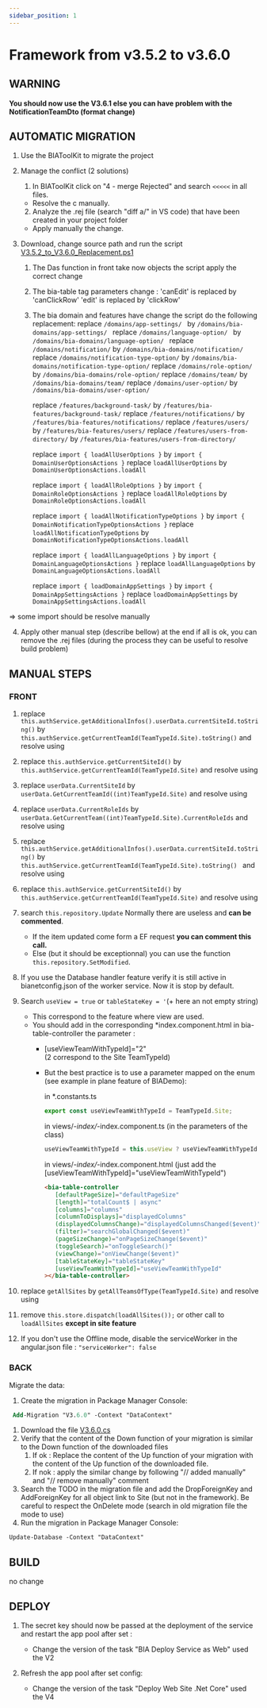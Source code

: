```yaml
---
sidebar_position: 1
---
```

# Framework from v3.5.2 to v3.6.0

## WARNING 

**You should now use the V3.6.1 else you can have problem with the NotificationTeamDto (format change)**

## AUTOMATIC MIGRATION
1. Use the BIAToolKit to migrate the project

2. Manage the conflict (2 solutions)
   1. In BIAToolKit click on "4 - merge Rejected" and search `<<<<<` in all files.  
    * Resolve the c manually.
   2. Analyze the .rej file (search "diff a/" in VS code) that have been created in your project folder
     * Apply manually the change.

3. Download, change source path and run the script [V3.5.2_to_V3.6.0_Replacement.ps1](./Scripts/V3.5.2_to_V3.6.0_Replacement.ps1) 

   1. The Das function in front take now objects the script apply the correct change
   2. The bia-table tag parameters change :
      'canEdit' is replaced by 'canClickRow'
      'edit' is replaced by 'clickRow'
   1. The bia domain and features have change the script do the following replacement:
         replace  ```/domains/app-settings/ ``` by  ```/domains/bia-domains/app-settings/ ```
         replace  ```/domains/language-option/ ``` by  ```/domains/bia-domains/language-option/ ```
         replace ```/domains/notification/``` by ```/domains/bia-domains/notification/```
         replace ```/domains/notification-type-option/``` by ```/domains/bia-domains/notification-type-option/```
         replace ```/domains/role-option/``` by ```/domains/bia-domains/role-option/```
         replace ```/domains/team/``` by ```/domains/bia-domains/team/```
         replace ```/domains/user-option/``` by ```/domains/bia-domains/user-option/```

         replace ```/features/background-task/``` by ```/features/bia-features/background-task/```
         replace ```/features/notifications/``` by ```/features/bia-features/notifications/```
         replace ```/features/users/``` by ```/features/bia-features/users/```
         replace ```/features/users-from-directory/``` by ```/features/bia-features/users-from-directory/```

         replace ```import { loadAllUserOptions }``` by ```import { DomainUserOptionsActions }```
         replace ```loadAllUserOptions``` by ```DomainUserOptionsActions.loadAll```

         replace ```import { loadAllRoleOptions }``` by ```import { DomainRoleOptionsActions }```
         replace ```loadAllRoleOptions``` by ```DomainRoleOptionsActions.loadAll```

         replace ```import { loadAllNotificationTypeOptions }``` by ```import { DomainNotificationTypeOptionsActions }```
         replace ```loadAllNotificationTypeOptions``` by ```DomainNotificationTypeOptionsActions.loadAll```

         replace ```import { loadAllLanguageOptions }``` by ```import { DomainLanguageOptionsActions }```
         replace ```loadAllLanguageOptions``` by ```DomainLanguageOptionsActions.loadAll```

         replace ```import { loadDomainAppSettings }``` by ```import { DomainAppSettingsActions }```
         replace ```loadDomainAppSettings``` by ```DomainAppSettingsActions.loadAll```

=> some import should be resolve manually

4. Apply other manual step (describe bellow) at the end if all is ok, you can remove the .rej files (during the process they can be useful to resolve build problem) 

## MANUAL STEPS
### FRONT
1. replace ```this.authService.getAdditionalInfos().userData.currentSiteId.toString()``` by ```this.authService.getCurrentTeamId(TeamTypeId.Site).toString()```
   and resolve using

2. replace ```this.authService.getCurrentSiteId()``` by ```this.authService.getCurrentTeamId(TeamTypeId.Site)```
   and resolve using
 
3. replace ```userData.CurrentSiteId``` by ```userData.GetCurrentTeamId((int)TeamTypeId.Site)```
   and resolve using

4. replace ```userData.CurrentRoleIds``` by ```userData.GetCurrentTeam((int)TeamTypeId.Site).CurrentRoleIds```
   and resolve using

5. replace ```this.authService.getAdditionalInfos().userData.currentSiteId.toString()``` by ```this.authService.getCurrentTeamId(TeamTypeId.Site).toString() ```
   and resolve using 

6. replace ```this.authService.getCurrentSiteId()``` by ```this.authService.getCurrentTeamId(TeamTypeId.Site)```
   and resolve using

7. search ```this.repository.Update```
   Normally there are useless and **can be commented**.
      * If the item updated come form a EF request **you can comment this call.**
      * Else (but it should be exceptionnal) you can use the function ```this.repository.SetModified```.

8. If you use the Database handler feature verify it is still active in bianetconfig.json of the worker service. Now it is stop by default.

9. Search ```useView = true``` or ```tableStateKey = '```(+ here an not empty string)
   * This correspond to the feature where view are used.
   * You should add in the corresponding *index.component.html in bia-table-controller the parameter :
     * [useViewTeamWithTypeId]="2"   
     (2 correspond to the Site TeamTypeId)
     * But the best practice is to use a parameter mapped on the enum (see example in plane feature of BIADemo):
  
         in *.constants.ts
         ``` typescript
         export const useViewTeamWithTypeId = TeamTypeId.Site;
         ```
         in views/*-index/*-index.component.ts (in the parameters of the class)
         ``` typescript
         useViewTeamWithTypeId = this.useView ? useViewTeamWithTypeId : null;
         ```
         in views/*-index/*-index.component.html (just add the [useViewTeamWithTypeId]="useViewTeamWithTypeId")
         ```html
         <bia-table-controller
            [defaultPageSize]="defaultPageSize"
            [length]="totalCount$ | async"
            [columns]="columns"
            [columnToDisplays]="displayedColumns"
            (displayedColumnsChange)="displayedColumnsChanged($event)"
            (filter)="searchGlobalChanged($event)"
            (pageSizeChange)="onPageSizeChange($event)"
            (toggleSearch)="onToggleSearch()"
            (viewChange)="onViewChange($event)"
            [tableStateKey]="tableStateKey"
            [useViewTeamWithTypeId]="useViewTeamWithTypeId"
         ></bia-table-controller>
         ```

10. replace ```getAllSites``` by ```getAllTeamsOfType(TeamTypeId.Site)```
   and resolve using 

11. remove  ```this.store.dispatch(loadAllSites());``` or other call to ```loadAllSites``` **except in site feature**

12. If you don't use the Offline mode, disable the serviceWorker in the angular.json file : ```"serviceWorker": false```

### BACK
Migrate the data:
   1. Create the migration in Package Manager Console:
   ``` ps
    Add-Migration "V3.6.0" -Context "DataContext"
   ```
   1. Download the file [V3.6.0.cs](./Data/V3.6.0.cs)
   2. Verify that the content of the Down function of your migration is similar to the Down function of the downloaded files
      1. If ok : Replace the content of the Up function of your migration with the content of the Up function of the downloaded file.
      2. If nok : apply the similar change by following "// added manually" and "// remove manually" comment
   3. Search the TODO in the migration file and add the DropForeignKey and AddForeignKey for all object link to Site (but not in the framework). Be careful to respect the OnDelete mode (search in old migration file the mode to use)
   4. Run the migration in Package Manager Console:
   ``` ps
   Update-Database -Context "DataContext"
   ```

## BUILD 
no change

## DEPLOY
1. The secret key should now be passed at the deployment of the service and restart the app pool after set :
   * Change the version of the task "BIA Deploy Service as Web" used the V2

2. Refresh the app pool after set config:
   * Change the version of the task "Deploy Web Site .Net Core" used the V4